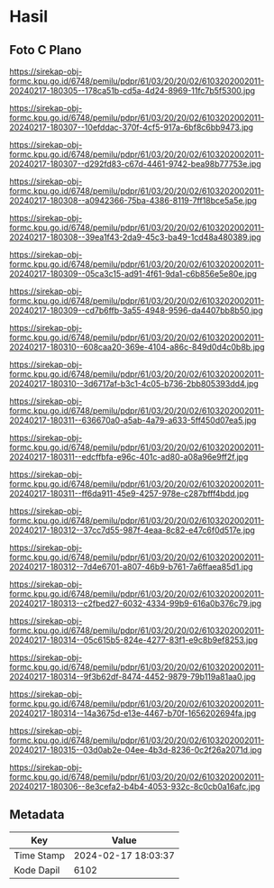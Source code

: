 # Hasil

## Foto C Plano

https://sirekap-obj-formc.kpu.go.id/6748/pemilu/pdpr/61/03/20/20/02/6103202002011-20240217-180305--178ca51b-cd5a-4d24-8969-11fc7b5f5300.jpg

https://sirekap-obj-formc.kpu.go.id/6748/pemilu/pdpr/61/03/20/20/02/6103202002011-20240217-180307--10efddac-370f-4cf5-917a-6bf8c6bb9473.jpg

https://sirekap-obj-formc.kpu.go.id/6748/pemilu/pdpr/61/03/20/20/02/6103202002011-20240217-180307--d292fd83-c67d-4461-9742-bea98b77753e.jpg

https://sirekap-obj-formc.kpu.go.id/6748/pemilu/pdpr/61/03/20/20/02/6103202002011-20240217-180308--a0942366-75ba-4386-8119-7ff18bce5a5e.jpg

https://sirekap-obj-formc.kpu.go.id/6748/pemilu/pdpr/61/03/20/20/02/6103202002011-20240217-180308--39ea1f43-2da9-45c3-ba49-1cd48a480389.jpg

https://sirekap-obj-formc.kpu.go.id/6748/pemilu/pdpr/61/03/20/20/02/6103202002011-20240217-180309--05ca3c15-ad91-4f61-9da1-c6b856e5e80e.jpg

https://sirekap-obj-formc.kpu.go.id/6748/pemilu/pdpr/61/03/20/20/02/6103202002011-20240217-180309--cd7b6ffb-3a55-4948-9596-da4407bb8b50.jpg

https://sirekap-obj-formc.kpu.go.id/6748/pemilu/pdpr/61/03/20/20/02/6103202002011-20240217-180310--608caa20-369e-4104-a86c-849d0d4c0b8b.jpg

https://sirekap-obj-formc.kpu.go.id/6748/pemilu/pdpr/61/03/20/20/02/6103202002011-20240217-180310--3d6717af-b3c1-4c05-b736-2bb805393dd4.jpg

https://sirekap-obj-formc.kpu.go.id/6748/pemilu/pdpr/61/03/20/20/02/6103202002011-20240217-180311--636670a0-a5ab-4a79-a633-5ff450d07ea5.jpg

https://sirekap-obj-formc.kpu.go.id/6748/pemilu/pdpr/61/03/20/20/02/6103202002011-20240217-180311--edcffbfa-e96c-401c-ad80-a08a96e9ff2f.jpg

https://sirekap-obj-formc.kpu.go.id/6748/pemilu/pdpr/61/03/20/20/02/6103202002011-20240217-180311--ff6da911-45e9-4257-978e-c287bfff4bdd.jpg

https://sirekap-obj-formc.kpu.go.id/6748/pemilu/pdpr/61/03/20/20/02/6103202002011-20240217-180312--37cc7d55-987f-4eaa-8c82-e47c6f0d517e.jpg

https://sirekap-obj-formc.kpu.go.id/6748/pemilu/pdpr/61/03/20/20/02/6103202002011-20240217-180312--7d4e6701-a807-46b9-b761-7a6ffaea85d1.jpg

https://sirekap-obj-formc.kpu.go.id/6748/pemilu/pdpr/61/03/20/20/02/6103202002011-20240217-180313--c2fbed27-6032-4334-99b9-616a0b376c79.jpg

https://sirekap-obj-formc.kpu.go.id/6748/pemilu/pdpr/61/03/20/20/02/6103202002011-20240217-180314--05c615b5-824e-4277-83f1-e9c8b9ef8253.jpg

https://sirekap-obj-formc.kpu.go.id/6748/pemilu/pdpr/61/03/20/20/02/6103202002011-20240217-180314--9f3b62df-8474-4452-9879-79b119a81aa0.jpg

https://sirekap-obj-formc.kpu.go.id/6748/pemilu/pdpr/61/03/20/20/02/6103202002011-20240217-180314--14a3675d-e13e-4467-b70f-1656202694fa.jpg

https://sirekap-obj-formc.kpu.go.id/6748/pemilu/pdpr/61/03/20/20/02/6103202002011-20240217-180315--03d0ab2e-04ee-4b3d-8236-0c2f26a2071d.jpg

https://sirekap-obj-formc.kpu.go.id/6748/pemilu/pdpr/61/03/20/20/02/6103202002011-20240217-180306--8e3cefa2-b4b4-4053-932c-8c0cb0a16afc.jpg


## Metadata

| Key        | Value               |
| ---------- | ------------------- |
| Time Stamp | 2024-02-17 18:03:37 |
| Kode Dapil | 6102                |



